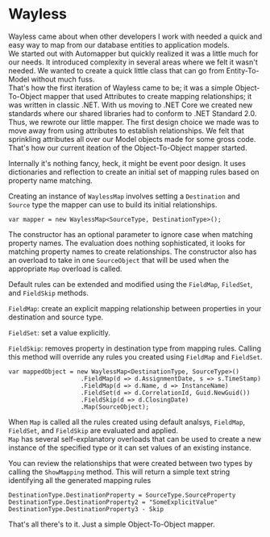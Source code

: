 # Wayless
Wayless came about when other developers I work with needed a quick and easy 
way to map from our database entities to application models.  
We started out with Automapper but quickly realized it was a little much for our needs. 
It introduced complexity in several areas where we felt it wasn't needed.  We wanted 
to create a quick little class that can go from Entity-To-Model without much fuss.  
That's how the first iteration of Wayless came to be; it was a simple Object-To-Object mapper
that used Attributes to create mapping relationships; it was written in classic .NET. 
With us moving to .NET Core we created new standards where our shared libraries had 
to conform to .NET Standard 2.0. Thus, we rewrote our little mapper.
The first design choice we made was to move away from using attributes to establish 
relationships. We felt that sprinkling attributes all over our Model objects made for some 
gross code. That's how our current iteation of the Object-To-Object mapper started.

Internally it's nothing fancy, heck, it might be event poor design.  It uses dictionaries and
reflection to create an initial set of mapping rules based on property name matching.  

Creating an instance of `WaylessMap` involves setting a `Destination` and `Source` type the 
mapper can use to build its initial relationships.

    var mapper = new WaylessMap<SourceType, DestinationType>();

The constructor has an optional parameter to ignore case when matching property names. 
The evaluation does nothing sophisticated, it looks for matching property names to 
create relationships. The constructor also has an overload to take in
one `SourceObject` that will be used when the appropriate `Map` overload is called.

Default rules can be extended and modified using the `FieldMap`, `FiledSet`, and `FieldSkip` methods. 

`FieldMap`: create an explicit mapping relationship between properties in your destination
and source type.

`FieldSet`: set a value explicitly. 

`FieldSkip`: removes property in destination type from mapping rules. Calling this method will override 
any rules you created using `FieldMap` and `FieldSet`.

    var mappedObject = new WaylessMap<DestinationType, SourceType>()
                        .FieldMap(d => d.AssignmentDate, s => s.TimeStamp)
                        .FieldMap(d => d.Name, d => InstanceName)
                        .FieldSet(d => d.CorrelationId, Guid.NewGuid())
                        .FieldSkip(d => d.ClosingDate)
                        .Map(SourceObject);

When `Map` is called all the rules created using default analsys, `FieldMap`, `FieldSet`, and `FieldSkip` 
are evaluated and applied.  
`Map` has several self-explanatory overloads   that can be used to create a new instance of the specified 
type or it can set values of an existing instance.

You can review the relationships that were created between two types by calling the `ShowMapping` method.
This will return a simple text string identifying all the generated mapping rules
    
    DestinationType.DestinationProperty = SourceType.SourceProperty
    DestinationType.DestinationProperty2 = "SomeExplicitValue"
    DestinationType.DestinationProperty3 - Skip
    

That's all there's to it. Just a simple Object-To-Object mapper.
